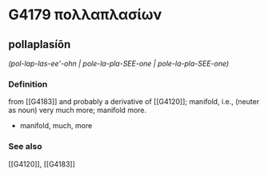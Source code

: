 # G4179 πολλαπλασίων

## pollaplasíōn

_(pol-lap-las-ee'-ohn | pole-la-pla-SEE-one | pole-la-pla-SEE-one)_

### Definition

from [[G4183]] and probably a derivative of [[G4120]]; manifold, i.e., (neuter as noun) very much more; manifold more.

- manifold, much, more

### See also

[[G4120]], [[G4183]]

